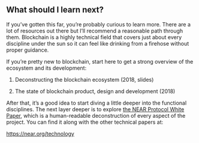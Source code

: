 ## What should I learn next?

If you’ve gotten this far, you’re probably curious to learn more. There are a lot of resources out there but I’ll recommend a reasonable path through them. Blockchain is a highly technical field that covers just about every discipline under the sun so it can feel like drinking from a firehose without proper guidance.

If you’re pretty new to blockchain, start here to get a strong overview of the ecosystem and its development:

1. Deconstructing the blockchain ecosystem (2018, slides)

2. The state of blockchain product, design and development (2018)

After that, it’s a good idea to start diving a little deeper into the functional disciplines. The next layer deeper is to explore [the NEAR Protocol White Paper](https://near.org/papers/the-official-near-white-paper/), which is a human-readable deconstruction of every aspect of the project.  You can find it along with the other technical papers at:

https://near.org/technology
